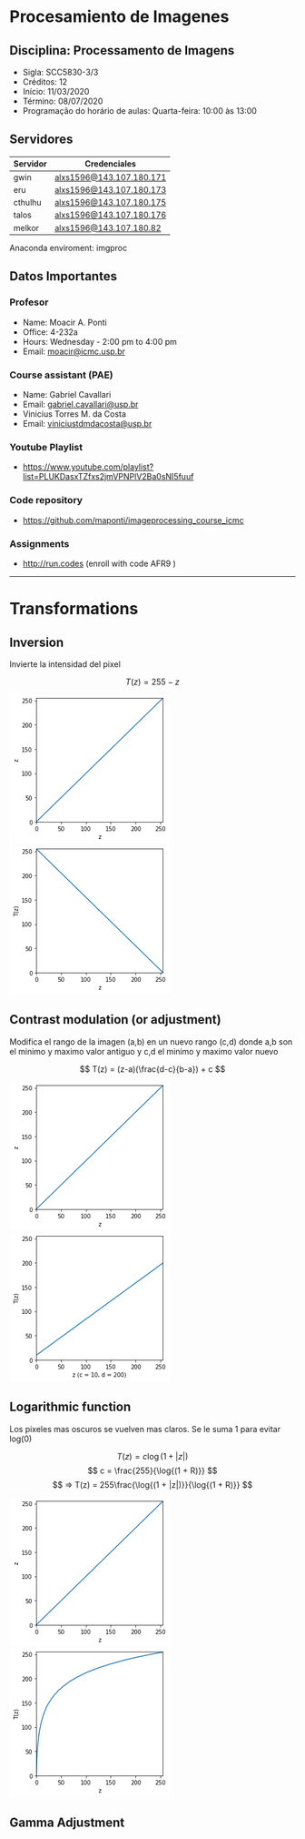 # Procesamiento de Imagenes
## Disciplina: Processamento de Imagens

- Sigla: SCC5830-3/3 
- Créditos: 12 
- Início: 11/03/2020 
- Término: 08/07/2020
- Programação do horário de aulas: Quarta-feira: 10:00 às 13:00

## Servidores

|Servidor | Credenciales                |
|---------|-----------------------------|
| gwin    |    alxs1596@143.107.180.171 |
| eru     |    alxs1596@143.107.180.173 |
| cthulhu |    alxs1596@143.107.180.175 |
| talos   |    alxs1596@143.107.180.176 |
| melkor  |    alxs1596@143.107.180.82  |

Anaconda enviroment: imgproc

## Datos Importantes

### Profesor

- Name: Moacir A. Ponti
- Office: 4-232a
- Hours: Wednesday - 2:00 pm to 4:00 pm
- Email: moacir@icmc.usp.br
  
### Course assistant (PAE)

- Name: Gabriel Cavallari
- Email: gabriel.cavallari@usp.br
- Vinicius Torres M. da Costa
- Email: viniciustdmdacosta@usp.br

### Youtube Playlist

- https://www.youtube.com/playlist?list=PLUKDasxTZfxs2jmVPNPlV2Ba0sNI5fuuf

### Code repository

- https://github.com/maponti/imageprocessing_course_icmc

### Assignments

- http://run.codes (enroll with code AFR9 )

* * *

# Transformations

## Inversion

Invierte la intensidad del pixel

$$ T(z) = 255 - z $$

<img src="original.png">
<img src="inverted.png">

## Contrast modulation (or adjustment)

Modifica el rango de la imagen (a,b) en un nuevo rango (c,d) donde a,b son el minimo y maximo valor antiguo y c,d el minimo y maximo valor nuevo

$$ T(z) = (z-a)(\frac{d-c}{b-a}) + c $$

<img src="original.png">
<img src="contrast_modulation.png">

## Logarithmic function

Los pixeles mas oscuros se vuelven mas claros. Se le suma 1 para evitar log(0) 


$$ T(z) = c \log{(1 + |z|)} $$
$$ c = \frac{255}{\log{(1 + R)}} $$
$$ => T(z) = 255\frac{\log{(1 + |z|)}}{\log{(1 + R)}} $$

<img src="original.png">
<img src="logarithmic.png">

## Gamma Adjustment

